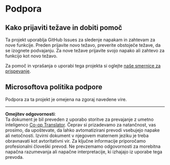 <!--
CO_OP_TRANSLATOR_METADATA:
{
  "original_hash": "c9d207ff77b4bb46e46dc2b607a8ec1a",
  "translation_date": "2025-08-27T21:57:48+00:00",
  "source_file": "SUPPORT.md",
  "language_code": "sl"
}
-->
# Podpora

## Kako prijaviti težave in dobiti pomoč  

Ta projekt uporablja GitHub Issues za sledenje napakam in zahtevam za nove funkcije. Preden prijavite novo težavo, preverite obstoječe težave, da se izognete podvajanju. Za nove težave prijavite svojo napako ali zahtevo za funkcijo kot novo težavo.

Za pomoč in vprašanja o uporabi tega projekta si oglejte [naše smernice za prispevanje](CONTRIBUTING.md).

## Microsoftova politika podpore  

Podpora za ta projekt je omejena na zgoraj navedene vire.

---

**Omejitev odgovornosti**:  
Ta dokument je bil preveden z uporabo storitve za prevajanje z umetno inteligenco [Co-op Translator](https://github.com/Azure/co-op-translator). Čeprav si prizadevamo za natančnost, vas prosimo, da upoštevate, da lahko avtomatizirani prevodi vsebujejo napake ali netočnosti. Izvirni dokument v njegovem maternem jeziku je treba obravnavati kot avtoritativni vir. Za ključne informacije priporočamo profesionalni človeški prevod. Ne prevzemamo odgovornosti za morebitna napačna razumevanja ali napačne interpretacije, ki izhajajo iz uporabe tega prevoda.